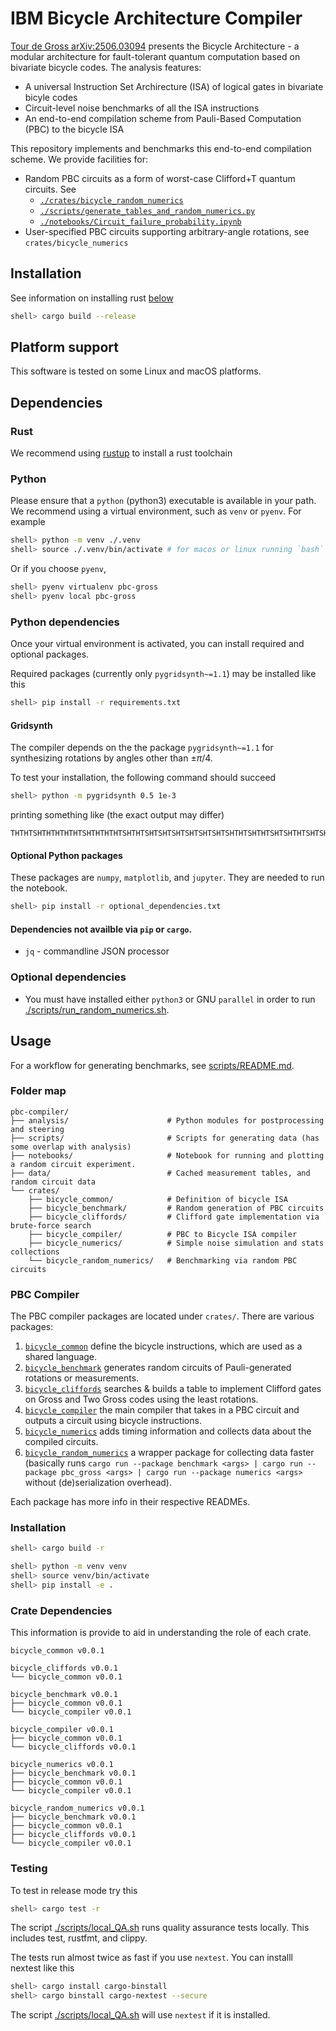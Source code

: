 # IBM Bicycle Architecture Compiler

[Tour de Gross arXiv:2506.03094](https://arxiv.org/abs/2506.03094) presents the Bicycle Architecture - a modular architecture for fault-tolerant quantum computation based on bivariate bicycle codes. The analysis features:

 - A universal Instruction Set Archirecture (ISA) of logical gates in bivariate bicyle codes
 - Circuit-level noise benchmarks of all the ISA instructions
 - An end-to-end compilation scheme from Pauli-Based Computation (PBC) to the bicycle ISA

This repository implements and benchmarks this end-to-end compilation scheme. We provide facilities for:
 - Random PBC circuits as a form of worst-case Clifford+T quantum circuits. See
     - [`./crates/bicycle_random_numerics`](./crates/bicycle_random_numerics)
     - [`./scripts/generate_tables_and_random_numerics.py`](./scripts/generate_tables_and_random_numerics.py)
     - [`./notebooks/Circuit_failure_probability.ipynb`](./notebooks/Circuit_failure_probability.ipynb)
 - User-specified PBC circuits supporting arbitrary-angle rotations, see `crates/bicycle_numerics`

## Installation

See information on installing rust [below](#rust)
```sh
shell> cargo build --release
```

## Platform support

This software is tested on some Linux and macOS platforms.

## Dependencies

### Rust

We recommend using [rustup](https://www.rust-lang.org/tools/install) to install a rust toolchain

### Python

Please ensure that a `python` (python3) executable is available in your path.
We recommend using a virtual environment, such as `venv` or `pyenv`. For example

```sh
shell> python -m venv ./.venv
shell> source ./.venv/bin/activate # for macos or linux running `bash` or `zsh`
```

Or if you choose `pyenv`,
```sh
shell> pyenv virtualenv pbc-gross
shell> pyenv local pbc-gross
```

### Python dependencies

Once your virtual environment is activated, you can install required and optional packages.

Required packages (currently only `pygridsynth~=1.1`) may be installed like this
```sh
shell> pip install -r requirements.txt
```

#### Gridsynth

The compiler depends on the the package `pygridsynth~=1.1`
for synthesizing rotations by angles other than $\pm\pi/4$.

To test your installation, the following command should succeed
```sh
shell> python -m pygridsynth 0.5 1e-3
```
printing something like (the exact output may differ)
```
THTHTSHTHTHTHTHTSHTHTHTHTSHTHTSHTSHTSHTSHTSHTSHTSHTHTSHTHTSHTSHTHTSHTSHTHTSHSSWWWWWWW
```

#### Optional Python packages

These packages are `numpy`, `matplotlib`, and `jupyter`. They are needed to run the notebook.
```sh
shell> pip install -r optional_dependencies.txt
```

#### Dependencies not availble via `pip` or `cargo`.

* `jq` - commandline JSON processor

### Optional dependencies

* You must have installed either `python3` or GNU `parallel` in order to
  run [./scripts/run_random_numerics.sh](./scripts/run_random_numerics.sh).

## Usage

For a workflow for generating benchmarks, see [scripts/README.md](scripts/).

### Folder map

```
pbc-compiler/
├── analysis/                      # Python modules for postprocessing and steering
├── scripts/                       # Scripts for generating data (has some overlap with analysis)
├── notebooks/                     # Notebook for running and plotting a random circuit experiment.
├── data/                          # Cached measurement tables, and random circuit data
└── crates/
    ├── bicycle_common/            # Definition of bicycle ISA
    ├── bicycle_benchmark/         # Random generation of PBC circuits
    ├── bicycle_cliffords/         # Clifford gate implementation via brute-force search
    ├── bicycle_compiler/          # PBC to Bicycle ISA compiler
    ├── bicycle_numerics/          # Simple noise simulation and stats collections
    └── bicycle_random_numerics/   # Benchmarking via random PBC circuits
```

### PBC Compiler

The PBC compiler packages are located under `crates/`.
There are various packages:

1. [`bicycle_common`](./crates/bicycle_common) define the bicycle instructions, which are used as a shared language.
1. [`bicycle_benchmark`](./crates/) generates random circuits of Pauli-generated rotations or measurements.
1. [`bicycle_cliffords`](./crates/) searches & builds a table to implement Clifford gates on Gross and Two Gross codes using the least rotations.
1. [`bicycle_compiler`](./crates/) the main compiler that takes in a PBC circuit and outputs a circuit using bicycle instructions.
1. [`bicycle_numerics`](./crates/) adds timing information and collects data about the compiled circuits.
1. [`bicycle_random_numerics`](./crates/) a wrapper package for collecting data faster (basically runs `cargo run --package benchmark <args> | cargo run --package pbc_gross <args> | cargo run --package numerics <args>` without (de)serialization overhead).

Each package has more info in their respective READMEs.

### Installation

```sh
shell> cargo build -r

shell> python -m venv venv
shell> source venv/bin/activate
shell> pip install -e .
```

### Crate Dependencies

This information is provide to aid in understanding the role of each crate.

```
bicycle_common v0.0.1

bicycle_cliffords v0.0.1
└── bicycle_common v0.0.1

bicycle_benchmark v0.0.1
├── bicycle_common v0.0.1
└── bicycle_compiler v0.0.1

bicycle_compiler v0.0.1
├── bicycle_common v0.0.1
└── bicycle_cliffords v0.0.1

bicycle_numerics v0.0.1
├── bicycle_benchmark v0.0.1
├── bicycle_common v0.0.1
└── bicycle_compiler v0.0.1

bicycle_random_numerics v0.0.1
├── bicycle_benchmark v0.0.1
├── bicycle_common v0.0.1
├── bicycle_cliffords v0.0.1
└── bicycle_compiler v0.0.1
```

### Testing

To test in release mode try this
```sh
shell> cargo test -r
```

The script [./scripts/local_QA.sh](./scripts/local_QA.sh) runs quality assurance tests locally.
This includes test, rustfmt, and clippy.

The tests run almost twice as fast if you use `nextest`.
You can installl nextest like this
```sh
shell> cargo install cargo-binstall
shell> cargo binstall cargo-nextest --secure
```

The script [./scripts/local_QA.sh](./scripts/local_QA.sh) will use `nextest` if it is
installed.
